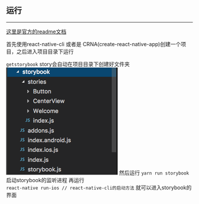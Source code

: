 ## 运行

---

[这里是官方的readme文档](https://github.com/storybooks/storybook/tree/master/app/react-native)

首先使用react-native-cli 或者是 CRNA(create-react-native-app)创建一个项目，之后进入项目目录下运行

`getstorybook`
story会自动在项目目录下创建好文件夹
![项目目录](/assets/WX20171221-170851.png)
然后运行
`yarn run storybook`
启动storybook的监听进程
再运行  
`react-native run-ios // react-native-cli的启动方法`
就可以进入storybook的界面
